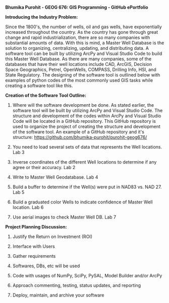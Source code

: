 **Bhumika Purohit - GEOG 676: GIS Programming - GitHub ePortfolio**



**Introducing the Industry Problem:**



Since the 1800's, the number of wells, oil and gas wells, have exponentially increased throughout the country. As the country has gone through great change and rapid industrialization, there are so many companies with substantial amounts of data. With this is mind, a Master Well Database is the solution to organizing, centralizing, updating, and distributing data. A software tool can be built by utilizing ArcPy and Visual Studio Code to build this Master Well Database. As there are many companies, some of the databases that have their well locations include CAD, ArcGIS, Decision Space Geographics, Petrel, OpenWells, COMPASS, Drilling Info, HSI, and State Regulatory. The designing of the software tool is outlined below with examples of python codes of the most commonly used GIS tasks while creating a software tool like this.






**Creation of the Software Tool Outline:**



1. Where will the software development be done.
As stated earlier, the software tool will be built by utilizing ArcPy and Visual Studio Code. The structure and development of the codes within ArcPy and Visual Studio Code will be located in a GitHub repository. This GitHub repository is used to organize the project of creating the structure and development of the software tool. An example of a GitHub repository and it's structure: https://github.com/bhumika-purohit/purohit-geog676/



2. You need to load several sets of data that represents the Well locations. Lab 3



3. Inverse coordinates of the different Well locations to determine if any agree or their accuracy. Lab 2



4. Write to Master Well Geodatabase. Lab 4



5. Build a buffer to determine if the Well(s) were put in NAD83 vs. NAD 27. Lab 5



6. Build a graduated color Wells to indicate confidence of Master Well location. Lab 6



7. Use aerial images to check Master Well DB. Lab 7






**Project Planning Discussion:**



1. Justify the Return on Investment (ROI)



2. Interface with Users



3. Gather requirements



4. Softwares, DBs, etc will be used



5. Code with usages of NumPy, SciPy, PySAL, Model Builder and/or ArcPy



6. Approach commenting, testing, status updates, and reporting



7. Deploy, maintain, and archive your software


